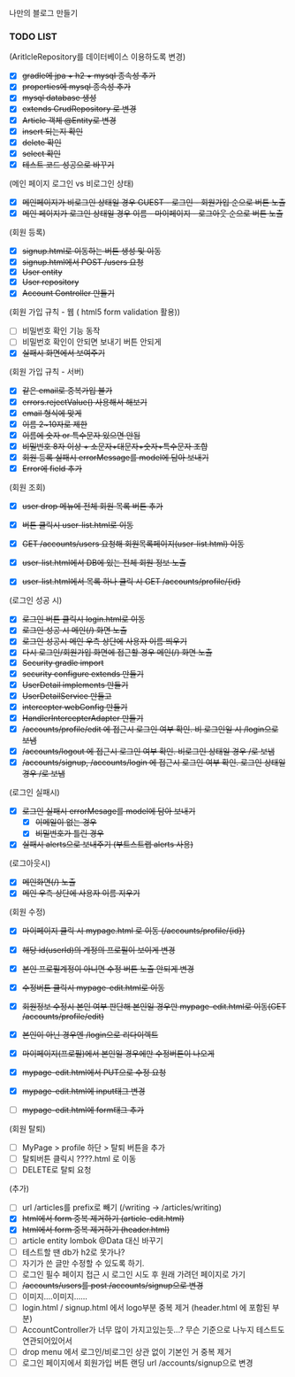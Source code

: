 나만의 블로그 만들기

### TODO LIST

(AritlcleRepository를 데이터베이스 이용하도록 변경)

- [x] ~~gradle에 jpa + h2 + mysql 종속성 추가~~
- [x] ~~properties에 mysql 종속성 추가~~
- [x] ~~mysql database 생성~~
- [x] ~~extends CrudRepository 로 변경~~
- [x] ~~Article 객체 @Entity로 변경~~
- [x] ~~insert 되는지 확인~~
- [x] ~~delete 확인~~
- [x] ~~select 확인~~
- [x] ~~테스트 코드 성공으로 바꾸기~~

(메인 페이지 로그인 vs 비로그인 상태)

- [x] ~~메인페이지가 비로그인 상태일 경우 GUEST - 로그인 - 회원가입 순으로 버튼 노출~~
- [x] ~~메인 페이지가 로그인 상태일 경우 이름 - 마이페이지 - 로그아웃 순으로 버튼 노출~~

(회원 등록)

- [x] ~~signup.html로 이동하는 버튼 생성 및 이동~~
- [x] ~~signup.html에서 POST /users 요청~~
- [x] ~~User entity~~
- [x] ~~User repository~~
- [x] ~~Account Controller 만들기~~

(회원 가입 규칙 - 웹 ( html5 form validation 활용))

- [ ] 비밀번호 확인 기능 동작
- [ ] 비밀번호 확인이 안되면 보내기 버튼 안되게
- [x] ~~실패시 화면에서 보여주기~~

(회원 가입 규칙 - 서버)

- [x] ~~같은 email로 중복가입 불가~~
- [x] ~~errors.rejectValue() 사용해서 해보기~~
- [x] ~~email 형식에 맞게~~
- [x] ~~이름 2~10자로 제한~~
- [x] ~~이름에 숫자 or 특수문자 있으면 안됨~~
- [x] ~~비밀번호 8자 이상 + 소문자+대문자+숫자+특수문자 조합~~
- [x] ~~회원 등록 실패시 errorMessage를 model에 담아 보내기~~
- [x] ~~Error에 field 추가~~

(회원 조회)

- [x] ~~user drop 메뉴에 전체 회원 목록 버튼 추가~~
- [x] ~~버튼 클릭시 user-list.html로 이동~~

- [x] ~~GET /accounts/users 요청해 회원목록페이지(user-list.html) 이동~~
- [x] ~~user-list.html에서 DB에 있는 전체 회원 정보 노출~~
- [x] ~~user-list.html에서 목록 하나 클릭 시 GET /accounts/profile/{id}~~

(로그인 성공 시)

- [x] ~~로그인 버튼 클릭시 login.html로 이동~~
- [x] ~~로그인 성공 시 메인(/) 화면 노출~~
- [x] ~~로그인 성공시 메인 우측 상단에 사용자 이름 띄우기~~
- [x] ~~다시 로그인/회원가입 화면에 접근할 경우 메인(/) 화면 노출~~
- [x] ~~Security gradle import~~
- [x] ~~security configure extends 만들기~~
- [x] ~~UserDetail implements 만들기~~
- [x] ~~UserDetailService 만들고~~
- [x] ~~intercepter webConfig 만들기~~
- [x] ~~HandlerIntercepterAdapter 만들기~~
- [x] ~~/accounts/profile/edit 에 접근시 로그인 여부 확인. 비 로그인일 시 /login으로 보냄~~
- [x] ~~/accounts/logout 에 접근시 로그인 여부 확인. 비로그인 상태일 경우 /로 보냄~~
- [x] ~~/accounts/signup, /accounts/login 에 접근시 로그인 여부 확인. 로그인 상태일 경우 /로 보냄~~

(로그인 실패시)

- [x] ~~로그인 실패시 errorMesage를 model에 담아 보내기~~
  - [x] ~~이메일이 없는 경우~~
  - [x] ~~비밀번호가 틀린 경우~~
- [x] ~~실패시 alerts으로 보내주기 (부트스트랩 alerts 사용)~~

(로그아웃시)

- [x] ~~메인화면(/) 노출~~
- [x] ~~메인 우측 상단에 사용자 이름 지우기~~

(회원 수정)

- [x] ~~마이페이지 클릭 시 mypage.html 로 이동 (/accounts/profile/{id})~~
- [x] ~~해당 id(userId)의 계정의 프로필이 보이게 변경~~
- [x] ~~본인 프로필계정이 아니면 수정 버튼 노출 안되게 변경~~
- [x] ~~수정버튼 클릭시 mypage-edit.html로 이동~~

- [x] ~~회원정보 수정시 본인 여부 판단해 본인일 경우만 mypage-edit.html로 이동(GET /accounts/profile/edit)~~
- [x] ~~본인이 아닌 경우엔 /login으로 리다이렉트~~
- [x] ~~마이페이지(프로필)에서 본인일 경우에만 수정버튼이 나오게~~
- [x] ~~mypage-edit.html에서 PUT으로 수정 요청~~
- [x] ~~mypage-edit.html에 input태그 변경~~
- [ ] ~~mypage-edit.html에 form태그 추가~~

(회원 탈퇴)

- [ ] MyPage > profile 하단 > 탈퇴 버튼을 추가
- [ ] 탈퇴버튼 클릭시 ????.html 로 이동
- [ ] DELETE로 탈퇴 요청

(추가)

- [ ] url /articles를 prefix로 빼기 (/writing -> /articles/writing)
- [x] ~~html에서 form 중복 제거하기 (article-edit.html)~~
- [x] ~~html에서 form 중복 제거하기 (header.html)~~
- [ ] article entity lombok @Data 대신 바꾸기
- [ ] 테스트할 땐 db가 h2로 못가나? 
- [ ] 자기가 쓴 글만 수정할 수 있도록 하기.
- [ ] 로그인 필수 페이지 접근 시 로그인 시도 후 원래 가려던 페이지로 가기
- [ ] ~~/accounts/users를 post /accounts/signup으로 변경~~
- [ ] 이미지....이미지......
- [ ] login.html / signup.html 에서 logo부분 중복 제거 (header.html 에 포함된 부분)
- [ ] AccountController가 너무 많이 가지고있는듯...?  무슨 기준으로 나누지 테스트도 연관되어있어서
- [ ] drop menu 에서 로그인/비로그인 상관 없이 기본인 거 중복 제거
- [ ] 로그인 페이지에서 회원가입 버튼 랜딩 url /accounts/signup으로 변경